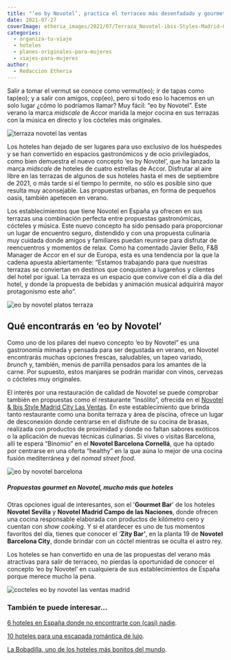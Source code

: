 ```yaml
---
title: "‘eo by Novotel’, practica el terraceo más desenfadado y gourmet"
date: 2021-07-27
coverImage: etheria_images/2021/07/Terraza_Novotel-ibis-Styles-Madrid-City-Las-Ventas.jpg
categories: 
  - organiza-tu-viaje
  - hoteles
  - planes-originales-para-mujeres
  - viajes-para-mujeres
author: 
  - Redaccion Etheria
---
```


Salir a tomar el vermut se conoce como vermut(eo); ir de tapas como tap(eo); y a salir con amigos, cop(eo), pero si todo eso lo hacemos en un solo lugar ¿cómo lo podríamos llamar? Muy fácil: “eo by Novotel”. Este verano la marca _midscale_ de Accor marida la mejor cocina en sus terrazas con la música en directo y los cócteles más originales.

![terraza novotel las ventas](etheria_images/2021/07/Terraza_Novotel-ibis-Styles-Madrid-City-Las-Ventas.jpg "Terraza Novotel & Ibis Styles Madrid City Las Ventas.")

Los hoteles han dejado de ser lugares para uso exclusivo de los huéspedes y se han 
convertido en espacios gastronómicos y de ocio privilegiados, como bien demuestra el 
nuevo concepto ‘eo by Novotel’, que ha lanzado la marca _midscale_ de hoteles de cuatro 
estrellas de Accor. Disfrutar al aire libre en las terrazas de algunos de sus hoteles 
hasta el mes de septiembre de 2021, o más tarde si el tiempo lo permite, no sólo es 
posible sino que resulta muy aconsejable. Las propuestas urbanas, en forma de pequeños 
oasis, también apetecen en verano. 

Los establecimientos que tiene Novotel en España ya ofrecen en sus terrazas una 
combinación perfecta entre propuestas gastronómicas, cócteles y música. Este nuevo 
concepto ha sido pensado para proporcionar un lugar de encuentro seguro, distendido y 
con una propuesta culinaria muy cuidada donde amigos y familiares puedan reunirse para 
disfrutar de reencuentros y momentos de relax. Como ha comentado Javier Bello, F&B 
Manager de Accor en el sur de Europa, esta es una tendencia por la que la cadena apuesta 
abiertamente: “Estamos trabajando para que nuestras terrazas se conviertan en destinos 
que conquisten a lugareños y clientes del hotel por igual. La terraza es un espacio que 
convive con el día a día del hotel, y donde la propuesta de bebidas y animación musical 
adquirirá mayor protagonismo este año”. 

![eo by novotel platos terraza](etheria_images/2021/07/platos-insolito-novotel-las-ventas.jpg "Algunos bocados de Insólito, restaurante de Novotel Madrid City Las Ventas.")

## Qué encontrarás en ‘eo by Novotel’

Como uno de los pilares del nuevo concepto ‘eo by Novotel” es una gastronomía mimada y 
pensada para ser degustada en verano, en Novotel encontrarás muchas opciones frescas, 
saludables, un tapeo variado, _brunch_ y, también, menús de parrilla pensados para los 
amantes de la carne. Por supuesto, estos manjares se podrán maridar con vinos, cervezas 
o cócteles muy originales. 

El interés por una restauración de calidad de Novotel se puede comprobar también en 
propuestas como el restaurante “Insólito”, ofrecida en el [Novotel & Ibis Style Madrid 
City Las Ventas](https://all.accor.com/hotel/0843/index.es.shtml). En este 
establecimiento que brinda tanto restaurante como una bonita terraza y área de piscina, 
ofrece un lugar de desconexión donde centrarse en el disfrute de su cocina de brasas, 
realizada con productos de proximidad y donde no faltan sabores exóticos o la aplicación 
de nuevas técnicas culinarias. Si vives o visitas Barcelona, allí te espera “Binomio” en 
el **Novotel Barcelona Cornellá**, que ha optado por centrarse en una oferta “healthy” 
en la que aúna lo mejor de una cocina fusión mediterránea y del _nomad street food_. 

![eo by novotel barcelona](etheria_images/2021/07/eo-by-Novotel-BCN-City.jpg "© Novotel Barcelona City.")

##### Propuestas gourmet en Novotel, mucho más que hoteles

Otras opciones igual de interesantes, son el '**Gourmet Bar**' de los hoteles **Novotel 
Sevilla** y **Novotel Madrid Campo de las Naciones**, donde ofrecen una cocina 
responsable elaborada con productos de kilómetro cero y cuentan con _show cooking_. Y si 
el atardecer es uno de tus momentos favoritos del día, tienes que conocer el ‘**Zity 
Bar’**, en la planta 19 de **Novotel Barcelona City**, donde brindar con un cóctel 
mientras se oculta el astro rey. [](https://all.accor.com/hotel/5560/index.es.shtml) 

Los hoteles se han convertido en una de las propuestas del verano más atractivas para 
salir de terraceo, no pierdas la oportunidad de conocer el concepto ‘eo by Novotel’ en 
cualquiera de sus establecimientos de España porque merece mucho la pena. 

![cocteles eo by novotel las ventas madrid](etheria_images/2021/07/madrid-novotel-city-las-ventas.jpg "Cócteles del © Novotel & Ibis Style Madrid City Las Ventas.")

### También te puede interesar…

[6 hoteles en España donde no encontrarte con (casi) 
nadie](https://etheriamagazine.com/2020/04/21/6-hoteles-apartados-espana-lujo-con-encanto/). 

[10 hoteles para una escapada romántica de 
lujo](https://etheriamagazine.com/2019/10/24/10-hoteles-para-escapada-romantica-de-lujo/). 

[La Bobadilla, uno de los hoteles más bonitos del 
mundo](https://etheriamagazine.com/2018/08/23/hotel-la-bobadilla-loja-granada/).
